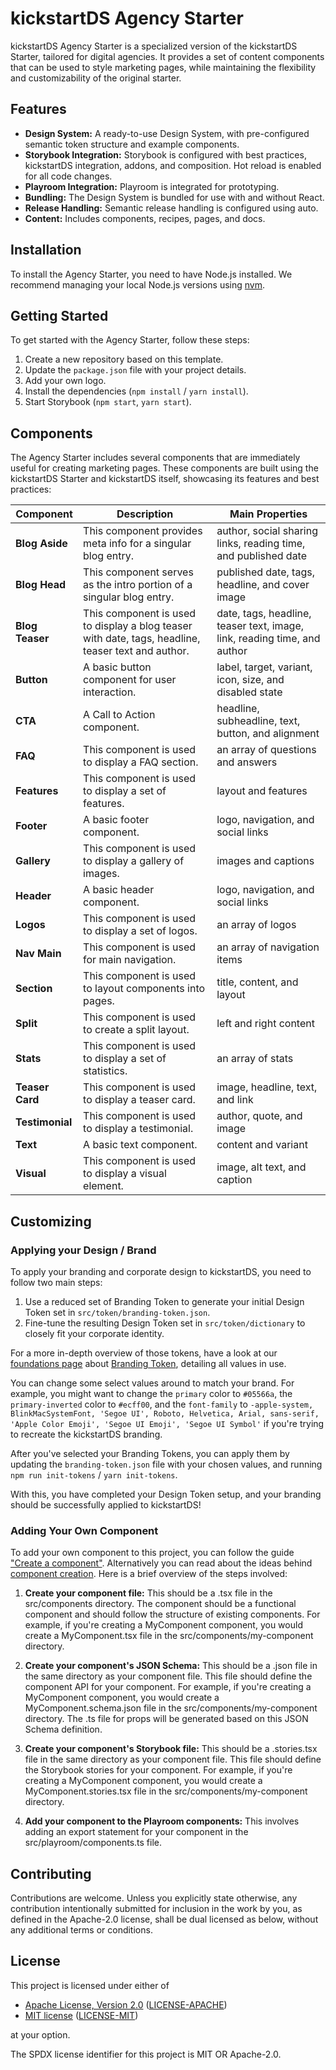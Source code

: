 # kickstartDS Agency Starter

kickstartDS Agency Starter is a specialized version of the kickstartDS Starter, tailored for digital agencies. It provides a set of content components that can be used to style marketing pages, while maintaining the flexibility and customizability of the original starter.

## Features

- **Design System:** A ready-to-use Design System, with pre-configured semantic token structure and example components.
- **Storybook Integration:** Storybook is configured with best practices, kickstartDS integration, addons, and composition. Hot reload is enabled for all code changes.
- **Playroom Integration:** Playroom is integrated for prototyping.
- **Bundling:** The Design System is bundled for use with and without React.
- **Release Handling:** Semantic release handling is configured using auto.
- **Content:** Includes components, recipes, pages, and docs.

## Installation

To install the Agency Starter, you need to have Node.js installed. We recommend managing your local Node.js versions using [nvm](https://github.com/nvm-sh/nvm).

## Getting Started

To get started with the Agency Starter, follow these steps:

1. Create a new repository based on this template.
2. Update the `package.json` file with your project details.
3. Add your own logo.
4. Install the dependencies (`npm install` / `yarn install`).
5. Start Storybook (`npm start`, `yarn start`).

## Components

The Agency Starter includes several components that are immediately useful for creating marketing pages. These components are built using the kickstartDS Starter and kickstartDS itself, showcasing its features and best practices:

| Component       | Description                                                                                        | Main Properties                                                          |
| --------------- | -------------------------------------------------------------------------------------------------- | ------------------------------------------------------------------------ |
| **Blog Aside**  | This component provides meta info for a singular blog entry.                                       | author, social sharing links, reading time, and published date           |
| **Blog Head**   | This component serves as the intro portion of a singular blog entry.                               | published date, tags, headline, and cover image                          |
| **Blog Teaser** | This component is used to display a blog teaser with date, tags, headline, teaser text and author. | date, tags, headline, teaser text, image, link, reading time, and author |
| **Button**      | A basic button component for user interaction.                                                     | label, target, variant, icon, size, and disabled state                   |
| **CTA**         | A Call to Action component.                                                                        | headline, subheadline, text, button, and alignment                       |
| **FAQ**         | This component is used to display a FAQ section.                                                   | an array of questions and answers                                        |
| **Features**    | This component is used to display a set of features.                                               | layout and features                                                      |
| **Footer**      | A basic footer component.                                                                          | logo, navigation, and social links                                       |
| **Gallery**     | This component is used to display a gallery of images.                                             | images and captions                                                      |
| **Header**      | A basic header component.                                                                          | logo, navigation, and social links                                       |
| **Logos**       | This component is used to display a set of logos.                                                  | an array of logos                                                        |
| **Nav Main**    | This component is used for main navigation.                                                        | an array of navigation items                                             |
| **Section**     | This component is used to layout components into pages.                                            | title, content, and layout                                               |
| **Split**       | This component is used to create a split layout.                                                   | left and right content                                                   |
| **Stats**       | This component is used to display a set of statistics.                                             | an array of stats                                                        |
| **Teaser Card** | This component is used to display a teaser card.                                                   | image, headline, text, and link                                          |
| **Testimonial** | This component is used to display a testimonial.                                                   | author, quote, and image                                                 |
| **Text**        | A basic text component.                                                                            | content and variant                                                      |
| **Visual**      | This component is used to display a visual element.                                                | image, alt text, and caption                                             |

## Customizing

### Applying your Design / Brand

To apply your branding and corporate design to kickstartDS, you need to follow two main steps:

1. Use a reduced set of Branding Token to generate your initial Design Token set in `src/token/branding-token.json`.
2. Fine-tune the resulting Design Token set in `src/token/dictionary` to closely fit your corporate identity.

For a more in-depth overview of those tokens, have a look at our [foundations page](https://www.kickstartds.com/docs/foundations/token/) about [Branding Token](https://www.kickstartds.com/docs/foundations/token/branding-token/), detailing all values in use.

You can change some select values around to match your brand. For example, you might want to change the `primary` color to `#05566a`, the `primary-inverted` color to `#ecff00`, and the `font-family` to `-apple-system, BlinkMacSystemFont, 'Segoe UI', Roboto, Helvetica, Arial, sans-serif, 'Apple Color Emoji', 'Segoe UI Emoji', 'Segoe UI Symbol'` if you're trying to recreate the kickstartDS branding.

After you've selected your Branding Tokens, you can apply them by updating the `branding-token.json` file with your chosen values, and running `npm run init-tokens` / `yarn init-tokens`.

With this, you have completed your Design Token setup, and your branding should be successfully applied to kickstartDS!

### Adding Your Own Component

To add your own component to this project, you can follow the guide ["Create a component"](https://www.kickstartds.com/docs/guides/examples/components/teaser-card/). Alternatively you can read about the ideas behind [component creation](https://www.kickstartds.com/docs/guides/components/create/). Here is a brief overview of the steps involved:

1. **Create your component file:** This should be a .tsx file in the src/components directory. The component should be a functional component and should follow the structure of existing components. For example, if you're creating a MyComponent component, you would create a MyComponent.tsx file in the src/components/my-component directory.

2. **Create your component's JSON Schema:** This should be a .json file in the same directory as your component file. This file should define the component API for your component. For example, if you're creating a MyComponent component, you would create a MyComponent.schema.json file in the src/components/my-component directory. The .ts file for props will be generated based on this JSON Schema definition.

3. **Create your component's Storybook file:** This should be a .stories.tsx file in the same directory as your component file. This file should define the Storybook stories for your component. For example, if you're creating a MyComponent component, you would create a MyComponent.stories.tsx file in the src/components/my-component directory.

4. **Add your component to the Playroom components:** This involves adding an export statement for your component in the src/playroom/components.ts file.

## Contributing

Contributions are welcome. Unless you explicitly state otherwise, any contribution intentionally submitted for inclusion in the work by you, as defined in the Apache-2.0 license, shall be dual licensed as below, without any additional terms or conditions.

## License

This project is licensed under either of

- [Apache License, Version 2.0](https://www.apache.org/licenses/LICENSE-2.0) ([LICENSE-APACHE](LICENSE-APACHE))
- [MIT license](https://opensource.org/license/mit/) ([LICENSE-MIT](LICENSE-MIT))

at your option.

The SPDX license identifier for this project is MIT OR Apache-2.0.
